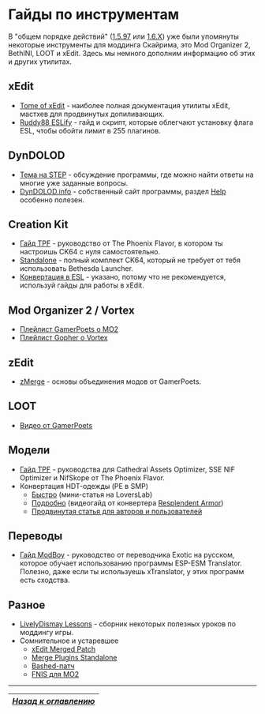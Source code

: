 # Гайды по инструментам

В "общем порядке действий" ([1.5.97](../01_Main_Info/03_Общий_порядок_действий_(1.5.97).md) или [1.6.Х](../01_Main_Info/03_Общий_порядок_действий_(1.6.X).md)) уже были упомянуты некоторые инструменты для моддинга Скайрима, это Mod Organizer 2, BethINI, LOOT и xEdit. Здесь мы немного дополним информацию об этих и других утилитах.

## xEdit

+ [Tome of xEdit](https://tes5edit.github.io/docs/) - наиболее полная документация утилиты xEdit, мастхев для продвинутых допиливающих.
+ [Ruddy88 ESLify](https://www.nexusmods.com/skyrimspecialedition/mods/42211) - гайд и скрипт, которые облегчают установку флага ESL, чтобы обойти лимит в 255 плагинов.

## DynDOLOD

+ [Тема на STEP](https://stepmodifications.org/forum/topic/15606-dyndolod-300-alpha-73/) - обсуждение программы, где можно найти ответы на многие уже заданные вопросы.
+ [DynDOLOD.info](https://dyndolod.info/) - собственный сайт программы, раздел [Help](https://dyndolod.info/Help) особенно полезен.

## Creation Kit

+ [Гайд TPF](https://thephoenixflavour.com/tpf/initial-setup/the-creation-kit/) - руководство от The Phoenix Flavor, в котором ты настроишь CK64 с нуля самостоятельно.
+ [Standalone](https://mega.nz/file/q0JEkR7T#8NjvZ_fs8MULxAARgOUwFK3BlCsOktg0eRkzqDQrwZM) - полный комплект CK64, который не требует от тебя использовать Bethesda Launcher.
+ [Конвертация в ESL](https://www.nexusmods.com/skyrimspecialedition/mods/21146) - указано, потому что не рекомендуется, используй гайды для работы в xEdit.

## Mod Organizer 2 / Vortex

+ [Плейлист GamerPoets о MO2](https://www.youtube.com/playlist?list=PLlN8weLk86Xh3ue76x2ibqtmMramwQmHB)
+ [Плейлист Gopher о Vortex](https://www.youtube.com/playlist?list=PLE7DlYarj-DfYgxma5znKGYEqAHDU_WU-)

## zEdit

+ [zMerge](https://www.youtube.com/watch?v=oQ1mdOGosdc) - основы объединения модов от GamerPoets.

## LOOT

+ [Видео от GamerPoets](https://www.youtube.com/watch?v=I35nNK8PWlw)

## Модели

+ [Гайд TPF](https://thephoenixflavour.com/tpf/initial-setup/additional-tools/) - руководства для Cathedral Assets Optimizer, SSE NIF Optimizer и NifSkope от The Phoenix Flavor.
+ Конвертация HDT-одежды (PE в SMP)
    + [Быстро](https://www.loverslab.com/topic/89576-10-minutes-or-less-guide-to-making-your-entire-hdt-pe-armor-library-jiggle-with-smp/) (мини-статья на LoversLab)
    + [Подробно](https://www.youtube.com/watch?v=qdBTSc9YOdE) (видеогайд от конвертера [Resplendent Armor](https://www.nexusmods.com/skyrimspecialedition/mods/17510))
    + [Продвинутая статья для авторов и пользователей](https://forums.nexusmods.com/index.php?/topic/3800385-a-guide-to-hdt-smp-usersmodders/)

## Переводы

+ [Гайд ModBoy](https://modboy.ru/index.php?/guides/lokalizacija/perevod-modifikacij-cherez-esp-esm-translator-r4/) - руководство от переводчика Exotic на русском, которое обучает использованию программы ESP-ESM Translator. Полезно, даже если ты используешь xTranslator, у этих программ есть сходства.

## Разное

+ [LivelyDismay Lessons](https://github.com/LivelyDismay/Learn-To-Mod/tree/main/lessons) - сборник некоторых полезных уроков по моддингу игры.
+ Сомнительное и устаревшее
    + [xEdit Merged Patch](https://www.youtube.com/watch?v=j5Tw3t2MvaU)
    + [Merge Plugins Standalone](https://www.youtube.com/watch?v=0S6cpCwTezE)
    + [Bashed-патч](https://www.youtube.com/watch?v=W1Es06MtAZM)
    + [FNIS для MO2](https://www.youtube.com/watch?v=PIlQ8tI9WFs)

------

|[*Назад к оглавлению*](../01_Оглавление.md)|
|:---:|

